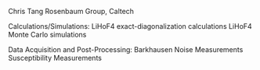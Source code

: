 Chris Tang
Rosenbaum Group, Caltech

Calculations/Simulations:
  LiHoF4 exact-diagonalization calculations
  LiHoF4 Monte Carlo simulations
  
Data Acquisition and Post-Processing:
  Barkhausen Noise Measurements
  Susceptibility Measurements
